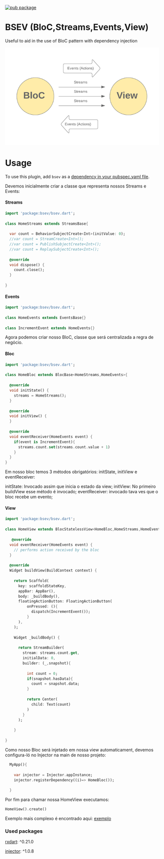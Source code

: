 [![pub package](https://img.shields.io/pub/v/bsev.svg)](https://pub.dartlang.org/packages/bsev)

# BSEV (BloC,Streams,Events,View)

Useful to aid in the use of BloC pattern with dependency injection

![fluxo_bsev](https://github.com/RafaelBarbosatec/bsev/blob/master/imgs/fluxo_bsev.png)

# Usage
To use this plugin, add `bsev` as a [dependency in your pubspec.yaml file](https://flutter.io/platform-plugins/).

Devemos inicialmente criar a classe que representa nossos Streams e Events:

#### Streams

``` dart
import 'package:bsev/bsev.dart';

class HomeStreams extends StreamsBase{

  var count = BehaviorSubjectCreate<Int>(initValue: 0);
  //var count = StreamCreate<Int>();
  //var count = PublishSubjectCreate<Int>();
  //var count = ReplaySubjectCreate<Int>();

  @override
  void dispose() {
    count.close();
  }

}

```

#### Events

``` dart
import 'package:bsev/bsev.dart';

class HomeEvents extends EventsBase{}

class IncrementEvent extends HomeEvents{}

```

Agora podemos criar nosso BloC, classe que será centralizada a regra de negócio.

#### Bloc

``` dart
import 'package:bsev/bsev.dart';

class HomeBloc extends BlocBase<HomeStreams,HomeEvents>{

  @override
  void initState() {
    streams = HomeStreams();
  }
  
  @override
  void initView() {
  }
  
  @override
  void eventReceiver(HomeEvents event) {
    if(event is IncrementEvent){
      streams.count.set(streams.count.value + 1)
    }
  }
}

```

Em nosso bloc temos 3 métodos obrigatórios: initState, initView e eventReceiver:

initState: Invocado assim que inicia o estado da view;
initView: No primeiro buildView esse método é invocado;
eventReceiver: invocado tava ves que o bloc recebe um evento;

#### View

``` dart
import 'package:bsev/bsev.dart';

class HomeView extends BlocStatelessView<HomeBloc,HomeStreams,HomeEvents> {

   @override
  void eventReceiver(HomeEvents event) {
    // performs action received by the bloc
  }
  
  @override
  Widget buildView(BuildContext context) {

    return Scaffold(
      key: scaffoldStateKey,
      appBar: AppBar(),
      body: _buildBody(),
      floatingActionButton: FloatingActionButton(
          onPressed: (){
            dispatch(IncrementEvent());
          }
      ),
    );
    
    Widget _buildBody() {
    
      return StreamBuilder(
        stream: streams.count.get,
        initialData: 0,
        builder: (_,snapshot){
          
          int count = 0;
          if(snapshot.hasData){
            count = snapshot.data;
          }
          
          return Center(
            child: Text(count)
          )
        }
      );
      
    }
  
}

```

Como nosso Bloc será injetado em nossa view automaticament, devemos configura-ló no Injector na main de nosso projeto:

``` dart
  MyApp(){

    var injector = Injector.appInstance;
    injector.registerDependency((i)=> HomeBloc());
    
  }
```

Por fim para chamar nossa HomeView executamos:

``` dart
HomeView().create()
```

Exemplo mais complexo é encontrado aqui: [exemplo](https://github.com/RafaelBarbosatec/bsev/tree/master/example)

### Used packages

[rxdart](https://pub.dev/packages/rxdart): ^0.21.0

[injector](https://pub.dev/packages/injector): ^1.0.8
